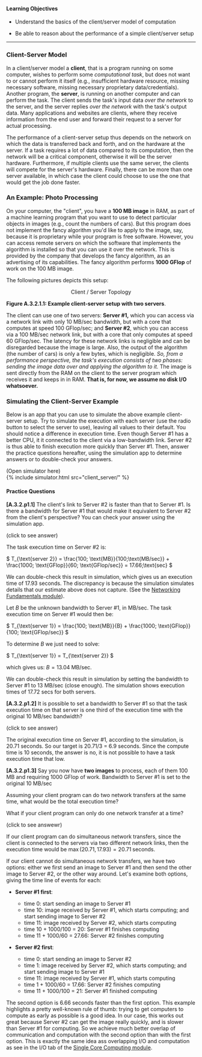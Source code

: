 
#### Learning Objectives

  - Understand the basics of the client/server model of computation

  - Be able to reason about the performance of a simple client/server setup

---

### Client-Server Model

In a client/server model a **client**, that is a program  running on some
computer, wishes to perform some *computational task*, but does not want
to or cannot perform it itself (e.g., insufficient hardware resource,
missing necessary software, missing necessary proprietary
data/credentials). Another program, the **server**, is running on another
computer and can perform the task.  The client sends the task's input data
*over the network* to the server, and  the server replies *over the network*
with the task's output data. 
 Many applications and websites are clients, where they receive
information from the end user and forward their request to a server for
actual processing.

The performance of a client-server setup thus depends on the network  on
which the data is transferred back and forth,  and on the hardware at the
server. If a task requires a lot of data compared to its  computation, then
the network will be a  critical  component, otherwise it will be the server
hardware. Furthermore, if multiple  clients use the same server,  the
clients will compete  for the server's hardware. 
Finally, there can be more than one server available, in which
case the client could choose to use the one that would get
 the job done faster.

### An Example: Photo Processing 

On your computer, the "client", you have a **100 MB image** in RAM, 
as part of a machine learning program that you want to use to
detect particular objects in images (e.g., count the numbers of cars). But
this program does not implement the fancy algorithm you'd like to apply to
the image, say, because it is proprietary while your program is free
software. However, you can access remote servers on which the software that
implements the algorithm is installed so that you can use it 
over the network. This is provided by the company that develops the fancy
algorithm, as an advertising of its capabilities.   The fancy algorithm
performs **1000 GFlop** of work on the 100 MB image. 

The following pictures depicts this setup:
 
<p align="center">
<object class="figure" width="800" type="image/svg+xml" data="{{ site.baseurl }}/public/img/client_server/client_server.svg">Client / Server Topology</object>
</p>
<div class="caption">
<strong>Figure A.3.2.1.1: Example client-server setup with two servers</strong>.
</div>
 
The client can use one of two servers: **Server #1,** which you can access via a network link
with only 10 MB/sec bandwidth, but with a core that computes at speed 100 GFlop/sec; 
and  **Server #2**, which you can access via a 100 MB/sec
network link, but with a core that only computes at speed 60 GFlop/sec. 
The latency for these network links is negligible and
can be disregarded because the image is large. Also, the output of the
algorithm (the number of cars) is only a few bytes, which is negligible.
*So, from a performance perspective, the task's execution consists of two
phases: sending the image data over and applying the algorithm to it.* The
image is sent directly from the RAM on the client to the server program
which receives it and keeps in in RAM. **That is, for now, we assume no disk I/O
whatsoever.**


### Simulating the Client-Server Example

Below is an app that you can use to simulate the
above example client-server setup. Try to simulate the execution with
each server (use the radio button to select the server to use), leaving
all values to their default.  You should notice a difference in
execution time. Even though Server #1 has a better CPU, it it connected
to the client via a low-bandwidth link. Server #2 is thus
able to finish execution more quickly than Server #1. Then,
answer the practice questions hereafter, using the simulation app 
to determine answers or to double-check your answers.


<div class="ui accordion fluid app-ins">
  <div class="title">
    <i class="dropdown icon"></i>
    (Open simulator here)
  </div>
  <div markdown="0" class="ui segment content sim-frame">
    {% include simulator.html src="client_server/" %}
  </div>
</div>


#### Practice Questions

**[A.3.2.p1.1]** The client's link to Server #2 is faster than that to Server #1. 
Is there a bandwidth for Server #1 that would make it equivalent to Server #2 from the client's perspective? 
You can check your answer using the simulation app.
 
 <div class="ui accordion fluid">
   <div class="title">
     <i class="dropdown icon"></i>
     (click to see answer)
   </div>
   <div markdown="1" class="ui segment content">


The task execution time on Server #2 is:

$
T_{\text{server 2}} = \frac{100\; \text{MB}}{100\;\text{MB/sec}} + \frac{1000\; \text{GFlop}}{60\; \text{GFlop/sec}} = 17.66\;\text{sec}
$ 

We can double-check this result in simulation, which gives us an execution time of
17.93 seconds.  The discrepancy is because the
simulation simulates details that our estimate above does not capture. 
(See the [Networking Fundamentals module]({{site.baseurl}}/pedagogic_modules/pdcc/distributed_computing/networking_fundamentals/)).


Let $B$ be the unknown bandwidth  to Server #1, in MB/sec. The task execution time on Server #1
would then be:
        
$
T_{\text{server 1}} = \frac{100\; \text{MB}}{B} + \frac{1000\; \text{GFlop}}{100\; \text{GFlop/sec}}
$

To determine $B$ we just need to solve: 

$
T_{\text{server 1}} = T_{\text{server 2}}
$

which gives us: $B = 13.04 \;\text{MB/sec}$.

We can double-check this result in simulation by setting the bandwidth to Server #1 to 13 MB/sec (close enough). 
The simulation shows execution times of 17.72 secs for both servers. 

   </div>
 </div>
 
<p></p>


**[A.3.2.p1.2]** It is possible to set a bandwidth to Server #1 so that the task execution time on that server
is one third of the execution time with the original 10 MB/sec bandwidth?
 
 <div class="ui accordion fluid">
   <div class="title">
     <i class="dropdown icon"></i>
     (click to see answer)
   </div>
   <div markdown="1" class="ui segment content">

The original execution time on Server #1, according to the simulation, is 20.71 seconds. So our target is 20.71/3 = 6.9 seconds. 
Since the compute time is 10 seconds, the answer is no, it is not possible to have a task execution time that low.

   </div>
 </div>
 
<p></p>


**[A.3.2.p1.3]** Say you now have **two images** to process, each of them 100 MB and requiring 1000 GFlop of work. Bandwidth
to Server #1 is set to the original 10 MB/sec
 
 Assuming your
client program can do two network transfers at the same time, what would be the total execution time?  

What if
your client program  can only do one network transfer at a time? 
 
 <div class="ui accordion fluid">
   <div class="title">
     <i class="dropdown icon"></i>
     (click to see answewr)
   </div>
   <div markdown="1" class="ui segment content">

If our client program can do simultaneous network transfers, since the client is connected to the
servers via two different network links, then the execution time 
would be $\max(20.71, 17.93) = 20.71\;\text{seconds}$. 

If our client cannot do simultaneous network transfers, we have two options: either
we first send an image to Server #1 and then send the other image to Server #2, or the other
way around. Let's examine both options, giving the time line of events for each:

  - **Server #1 first**: 
    - time 0: start sending an image to Server #1
    - time 10: image received by Server #1, which starts computing; and start sending image to Server #2
    - time 11: image received by Server #2, which starts computing
    - time 10 + 1000/100 = 20: Server #1 finishes computing
    - time 11 + 1000/60 = 27.66: Server #2 finishes computing
        
  - **Server #2 first**:
    - time 0: start sending an image to Server #2
    - time 1: image received by Server #2, which starts computing; and start sending image to Server #1
    - time 11: image received by Server #1, which starts computing
    - time 1 + 1000/60 = 17.66: Server #2 finishes computing
    - time 11 + 1000/100 = 21: Server #1 finished computing
    
The second option is 6.66 seconds faster than the first option. This example highlights
a pretty well-known rule of thumb: trying to get computers to compute  as early as possible is a good idea.
In our case, this works out great because Server #2 can get the image really quickly, and is slower
than Server #1 for computing. So we achieve  much better overlap of communication and computation
with the second option than with the first option. This is exactly the same idea ass
overlapping I/O and computation as see in the I/O tab of the [Single Core Computing module]({{site.baseurl}}/pedagogic_modules/pdcc/single_core_computing/).

        


   </div>
 </div>
 
<p></p>


